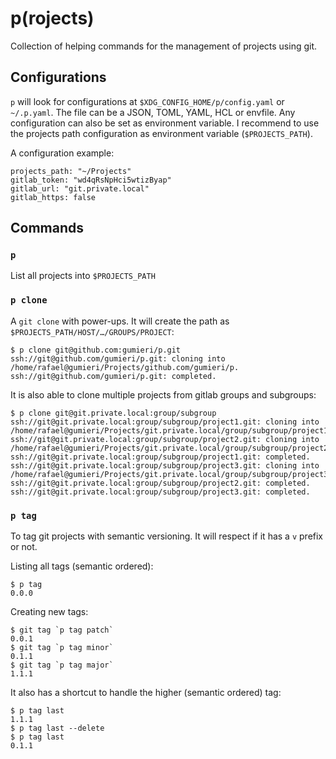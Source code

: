 # p(rojects)
Collection of helping commands for the management of projects using git.

## Configurations
`p` will look for configurations at `$XDG_CONFIG_HOME/p/config.yaml` or `~/.p.yaml`.
The file can be a JSON, TOML, YAML, HCL or envfile. Any configuration can also be set as environment variable.
I recommend to use the projects path configuration as environment variable (`$PROJECTS_PATH`).

A configuration example:
```
projects_path: "~/Projects"
gitlab_token: "wd4qRsNpHci5wtizByap"
gitlab_url: "git.private.local"
gitlab_https: false
```

## Commands
### `p`
List all projects into `$PROJECTS_PATH`

### `p clone`
A `git clone` with power-ups.
It will create the path as `$PROJECTS_PATH/HOST/…/GROUPS/PROJECT`:
```
$ p clone git@github.com:gumieri/p.git
ssh://git@github.com/gumieri/p.git: cloning into /home/rafael@gumieri/Projects/github.com/gumieri/p.
ssh://git@github.com/gumieri/p.git: completed.
```
It is also able to clone multiple projects from gitlab groups and subgroups:
```
$ p clone git@git.private.local:group/subgroup
ssh://git@git.private.local:group/subgroup/project1.git: cloning into /home/rafael@gumieri/Projects/git.private.local/group/subgroup/project1.
ssh://git@git.private.local:group/subgroup/project2.git: cloning into /home/rafael@gumieri/Projects/git.private.local/group/subgroup/project2.
ssh://git@git.private.local:group/subgroup/project1.git: completed.
ssh://git@git.private.local:group/subgroup/project3.git: cloning into /home/rafael@gumieri/Projects/git.private.local/group/subgroup/project3.
ssh://git@git.private.local:group/subgroup/project2.git: completed.
ssh://git@git.private.local:group/subgroup/project3.git: completed.
```

### `p tag`
To tag git projects with semantic versioning.
It will respect if it has a `v` prefix or not.

Listing all tags (semantic ordered):
```
$ p tag
0.0.0
```
Creating new tags:
```
$ git tag `p tag patch`
0.0.1
$ git tag `p tag minor`
0.1.1
$ git tag `p tag major`
1.1.1
```
It also has a shortcut to handle the higher (semantic ordered) tag:
```
$ p tag last
1.1.1
$ p tag last --delete
$ p tag last
0.1.1
```
